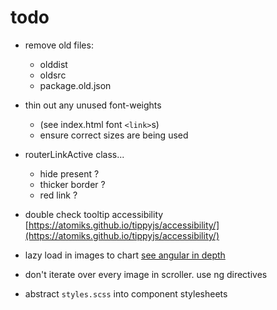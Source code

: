# todo

- remove old files:

  - olddist
  - oldsrc
  - package.old.json

- thin out any unused font-weights

  - (see index.html font `<link>`s)
  - ensure correct sizes are being used

- routerLinkActive class...

  - hide present ?
  - thicker border ?
  - red link ?

- double check tooltip accessibility [https://atomiks.github.io/tippyjs/accessibility/](https://atomiks.github.io/tippyjs/accessibility/)

- lazy load in images to chart [see angular in depth](https://blog.angularindepth.com/a-modern-solution-to-lazy-loading-using-intersection-observer-9280c149bbc)

- don't iterate over every image in scroller. use ng directives
- abstract `styles.scss` into component stylesheets
